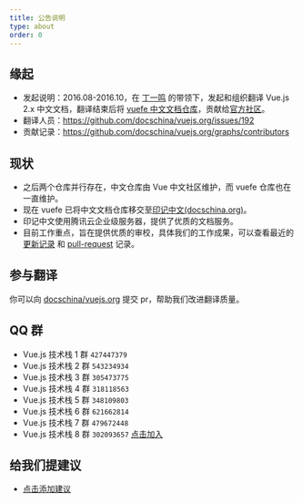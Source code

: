 ```yaml
---
title: 公告说明
type: about
order: 0
---
```


## 缘起

* 发起说明：2016.08-2016.10，在 [丁一鸣](https://github.com/dingyiming) 的带领下，发起和组织翻译 Vue.js 2.x 中文文档，翻译结束后将 [vuefe 中文文档仓库](https://github.com/vuefe/vuejs.org)，贡献给[官方社区](https://github.com/vuejs/cn.vuejs.org)。
* 翻译人员：https://github.com/docschina/vuejs.org/issues/192
* 贡献记录：https://github.com/docschina/vuejs.org/graphs/contributors

## 现状

* 之后两个仓库并行存在，中文仓库由 Vue 中文社区维护，而 vuefe 仓库也在一直维护。
* 现在 vuefe 已将中文文档仓库移交至[印记中文(docschina.org)](https://github.com/docschina/translator-guide)。
* 印记中文使用腾讯云企业级服务器，提供了优质的文档服务。
* 目前工作重点，旨在提供优质的审校，具体我们的工作成果，可以查看最近的 [更新记录](https://github.com/docschina/vuejs.org/blob/cn/UPDATE.md) 和 [pull-request](https://github.com/docschina/vuejs.org/pulls) 记录。

## 参与翻译
你可以向 [docschina/vuejs.org](https://github.com/docschina/vuejs.org) 提交 pr，帮助我们改进翻译质量。

## QQ 群

- Vue.js 技术栈 1 群 `427447379`
- Vue.js 技术栈 2 群 `543234934`
- Vue.js 技术栈 3 群 `305473775`
- Vue.js 技术栈 4 群 `318118563`
- Vue.js 技术栈 5 群 `348109803`
- Vue.js 技术栈 6 群 `621662814`
- Vue.js 技术栈 7 群 `479672448`
- Vue.js 技术栈 8 群 `302093657` [点击加入](//shang.qq.com/wpa/qunwpa?idkey=22de3f3b4d9c2a857b44c7000dac2d05856d2a62ac8ee45febd61f5973af5ef7)

## 给我们提建议

- [点击添加建议](https://github.com/docschina/vuejs.org/issues)
